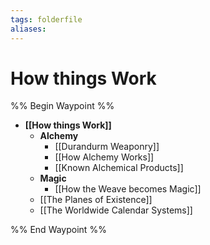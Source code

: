 ```yaml
---
tags: folderfile
aliases:
---
```


# How things Work
%% Begin Waypoint %%
- **[[How things Work]]**
	- **Alchemy**
		- [[Durandurm Weaponry]]
		- [[How Alchemy Works]]
		- [[Known Alchemical Products]]
	- **Magic**
		- [[How the Weave becomes Magic]]
	- [[The Planes of Existence]]
	- [[The Worldwide Calendar Systems]]

%% End Waypoint %%
